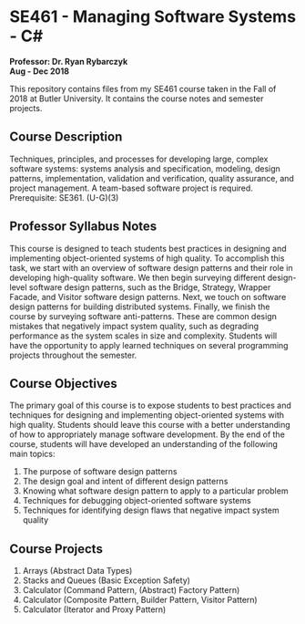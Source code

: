# SE461 - Managing Software Systems - C#
**Professor: Dr. Ryan Rybarczyk** </br>
**Aug - Dec 2018**

This repository contains files from my SE461 course taken in the Fall of 2018 at Butler University. It contains the course notes and semester projects.

## Course Description	
Techniques, principles, and processes for developing large, complex software systems: systems analysis and specification, modeling, design patterns, implementation, validation and verification, quality assurance, and project management. A team-based software project is required. Prerequisite: SE361. (U-G)(3)

## Professor Syllabus Notes
This course is designed to teach students best practices in designing and implementing object-oriented systems of high quality. To accomplish this task, we start with an overview of software design patterns and their role in developing high-quality software. We then begin surveying different design-level software design patterns, such as the Bridge, Strategy, Wrapper Facade, and Visitor software design patterns. Next, we touch on software design patterns for building distributed systems. Finally, we finish the course by surveying software anti-patterns. These are common design mistakes that negatively impact system quality, such as degrading performance as the system scales in size and complexity. Students will have the opportunity to apply learned techniques on several programming projects throughout the semester.

## Course Objectives
The primary goal of this course is to expose students to best practices and techniques for designing and implementing object-oriented systems with high quality. Students should leave this course with a better understanding of how to appropriately manage software development. By the end of the course, students will have developed an understanding of the following main topics:
1. The purpose of software design patterns
1. The design goal and intent of different design patterns
1. Knowing what software design pattern to apply to a particular problem
1. Techniques for debugging object-oriented software systems
1. Techniques for identifying design flaws that negative impact system quality

## Course Projects
1. Arrays (Abstract Data Types)
1. Stacks and Queues (Basic Exception Safety)
1. Calculator (Command Pattern, (Abstract) Factory Pattern)
1. Calculator (Composite Pattern, Builder Pattern, Visitor Pattern)
1. Calculator (Iterator and Proxy Pattern)
